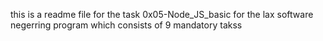 this is a readme file for the task 0x05-Node_JS_basic for the lax software negerring program which consists of 9 mandatory takss
